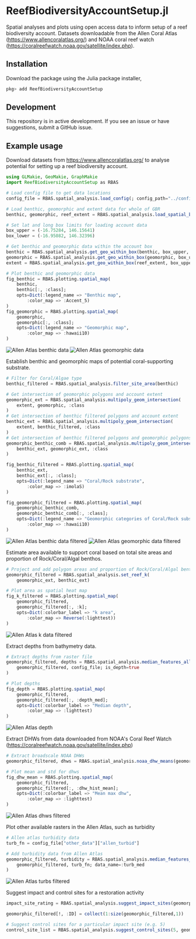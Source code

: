 # ReefBiodiversityAccountSetup.jl

Spatial analyses and plots using open access data to inform setup of a reef biodiversity account. Datasets downloadable from the Allen Coral Atlas (<https://www.allencoralatlas.org/>) and NOAA coral reef watch (<https://coralreefwatch.noaa.gov/satellite/index.php>).

## Installation

Download the package using the Julia package installer,

```julia
pkg> add ReefBiodiversityAccountSetup
```

## Development

This repository is in active development. If you see an issue or have suggestions, submit a GitHub issue.

## Example usage

Download datasets from <https://www.allencoralatlas.org/> to analyse potential for setting up a reef biodiversity account.

```julia
using GLMakie, GeoMakie, GraphMakie
import ReefBiodiversityAccountSetup as RBAS

# Load config file to get data locations
config_file = RBAS.spatial_analysis.load_config(; config_path="../config.toml")

# Load benthic, geomorphic and extent data for whole of GBR
benthic, geomorphic, reef_extent = RBAS.spatial_analysis.load_spatial_base(config_file)

# Set lat and long box limits for loading account data
box_upper = (-16.75284, 146.15641)
box_lower = (-16.95082, 146.32396)

# Get benthic and geomorphic data within the account box
benthic = RBAS.spatial_analysis.get_geo_within_box(benthic, box_upper, box_lower)
geomorphic = RBAS.spatial_analysis.get_geo_within_box(geomorphic, box_upper, box_lower)
extent = RBAS.spatial_analysis.get_geo_within_box(reef_extent, box_upper, box_lower)

# Plot benthic and geomorphic data
fig_benthic = RBAS.plotting.spatial_map(
    benthic,
    benthic[:, :class];
    opts=Dict(:legend_name => "Benthic map",
        :color_map => :Accent_5)
)
fig_geomorphic = RBAS.plotting.spatial_map(
    geomorphic,
    geomorphic[:, :class];
    opts=Dict(:legend_name => "Geomorphic map",
        :color_map => :hawaii10)
)
```

![Allen Atlas benthic data](./assets/imgs/benthic_example_domain.png)
![Allen Atlas geomorphic data](./assets/imgs/geomorphic_example_domain.png)

Establish benthic and geomorphic maps of potential coral-supporting substrate.

```julia
# Filter for Coral/Algae type
benthic_filtered = RBAS.spatial_analysis.filter_site_area(benthic)

# Get intersection of geomorphic polygons and account extent
geomorphic_ext = RBAS.spatial_analysis.multipoly_geom_intersection(
    extent, geomorphic, :class
)
# Get intersection of benthic filtered polygons and account extent
benthic_ext = RBAS.spatial_analysis.multipoly_geom_intersection(
    extent, benthic_filtered, :class
)
# Get intersection of benthic filtered polygons and geomorphic polygons
geomorphic_benthic_comb = RBAS.spatial_analysis.multipoly_geom_intersection(
    benthic_ext, geomorphic_ext, :class
)

fig_benthic_filtered = RBAS.plotting.spatial_map(
    benthic_ext,
    benthic_ext[:, :class];
    opts=Dict(:legend_name => "Coral/Rock substrate",
        :color_map => :imolaS)
)

fig_geomorphic_filtered = RBAS.plotting.spatial_map(
    geomorphic_benthic_comb,
    geomorphic_benthic_comb[:, :class];
    opts=Dict(:legend_name => "Geomorphic categories of Coral/Rock substrate",
        :color_map => :hawaii10)
)

```

![Allen Atlas benthic data filtered](./assets/imgs/benthic_filtered_example_domain.png)
![Allen Atlas geomorphic data filtered](./assets/imgs/geomorphic_filtered_example_domain.png)

Estimate area available to support coral based on total site areas and proportion of Rock/Coral/Algal benthos.

```julia
# Project and add polygon areas and proportion of Rock/Coral/Algal benthos to gdf
geomorphic_filtered = RBAS.spatial_analysis.set_reef_k(
    geomorphic_ext, benthic_ext)

# Plot area as spatial heat map
fig_k_filtered = RBAS.plotting.spatial_map(
    geomorphic_filtered,
    geomorphic_filtered[:, :k];
    opts=Dict(:colorbar_label => "k area",
        :color_map => Reverse(:lighttest))
)

```
![Allen Atlas k data filtered](./assets/imgs/k_area_filtered_example_domain.png)

Extract depths from bathymetry data.

```julia
# Extract depths from raster file
geomorphic_filtered, depths = RBAS.spatial_analysis.median_features_allen(
    geomorphic_filtered, config_file; is_depth=true
)

# Plot depths
fig_depth = RBAS.plotting.spatial_map(
    geomorphic_filtered,
    geomorphic_filtered[:, :depth_med];
    opts=Dict(:colorbar_label => "Median depth",
        :color_map => :lighttest)
)

```
![Allen Atlas depth](./assets/imgs/depth_filtered_example_domain.png)

Extract DHWs from data downloaded from NOAA's Coral Reef Watch (<https://coralreefwatch.noaa.gov/satellite/index.php>)

```julia
# Extract broadscale NOAA DHWs
geomorphic_filtered, dhws = RBAS.spatial_analysis.noaa_dhw_means(geomorphic_filtered, config_file)

# Plot mean and std for dhws
fig_dhw_mean = RBAS.plotting.spatial_map(
    geomorphic_filtered,
    geomorphic_filtered[:, :dhw_hist_mean];
    opts=Dict(:colorbar_label => "Mean max dhw",
        :color_map => :lighttest)
)

```
![Allen Atlas dhws filtered](./assets/imgs/mean_max_example_domain.png)

Plot other available rasters in the Allen Atlas, such as turbidity

```julia
# Allen atlas turbidity data
turb_fn = config_file["other_data"]["allen_turbid"]

# Add turbidity data from Allen Atlas
geomorphic_filtered, turbidity = RBAS.spatial_analysis.median_features_allen(
    geomorphic_filtered, turb_fn; data_name=:turb_med
)

```

![Allen Atlas turbs filtered](./assets/imgs/med_turb_example_domain.png)

Suggest impact and control sites for a restoration activity

```julia
impact_site_rating = RBAS.spatial_analysis.suggest_impact_sites(geomorphic_filtered; sorted=false)

geomorphic_filtered[!, :ID] = collect(1:size(geomorphic_filtered,1))

# Suggest control sites for a particular impact site (e.g. 5)
control_site_list = RBAS.spatial_analysis.suggest_control_sites(5, geomorphic_filtered[:,Not(:geom)], [:class]; ID_COLUMN=:ID)
```
